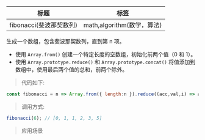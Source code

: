 |  标题   | 标签  |
|  ----  | ----  |
| fibonacci(斐波那契数列) | math,algorithm(数学，算法) |

生成一个数组，包含斐波那契数列，直到第 n 项。

* 使用 `Array.from()` 创建一个特定长度的空数组，初始化前两个值（0 和 1）。
* 使用 `Array.prototype.reduce()` 和 `Array.prototype.concat()` 将值添加到数组中，使用最后两个值的总和，前两个除外。

> 代码如下:

```js
const fibonacci = n => Array.from({ length:n }).reduce((acc,val,i) => acc.concat(i > 1 ? acc[i - 1] + acc[i - 2] : i),[]);
```

> 调用方式:

```js
fibonacci(6); // [0, 1, 1, 2, 3, 5]
```

> 应用场景